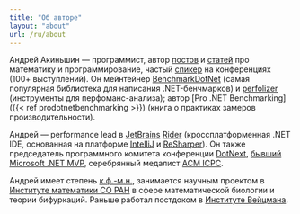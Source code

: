 ```yaml
---
title: "Об авторе"
layout: "about"
url: /ru/about
---
```


<div class="compact">

Андрей Акиньшин — программист,
  автор [постов](#posts) и [статей](#publications) про математику и программирование,
  частый [спикер](#talks) на конференциях (100+ выступлений).
Он мейнтейнер [BenchmarkDotNet](https://github.com/dotnet/BenchmarkDotNet)
  (самая популярная библиотека для написания .NET-бенчмарков)
  и [perfolizer](https://github.com/AndreyAkinshin/perfolizer)
  (инструменты для перфоманс-анализа);
  автор [Pro .NET Benchmarking]({{< ref prodotnetbenchmarking >}})
  (книга о практиках замеров производительности).

Андрей — performance lead в
  [JetBrains](https://www.jetbrains.com/) [Rider](https://www.jetbrains.com/rider/)
  (кроссплатформенная .NET IDE, основанная на платформе [IntelliJ](https://www.jetbrains.com/idea/) и [ReSharper](https://www.jetbrains.com/resharper/)).
Он также
  председатель программного комитета конференции [DotNext](https://dotnext.ru/),
  [бывший Microsoft .NET MVP](https://mvp.microsoft.com/en-us/PublicProfile/5001348),
  серебрянный медалист [ACM ICPC](https://en.wikipedia.org/wiki/ACM_International_Collegiate_Programming_Contest).

Андрей имеет степень [к.ф.-м.н.](http://www.sscc.ru/Diss_sov/akinshin-synopsis.pdf),
  занимается научным проектом в [Институте математики СО РАН](http://www.math.nsc.ru/)
  в сфере математической биологии и теории бифуркаций.
Раньше работал постдоком в [Институте Вейцмана](http://www.weizmann.ac.il/).

</div>